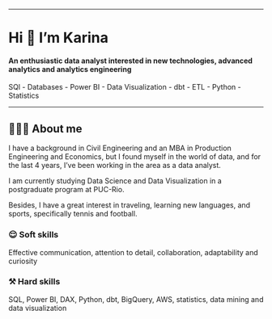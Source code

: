 


-------------------------------------------------------------------------
# Hi 👋 I’m Karina

#### An enthusiastic data analyst interested in new technologies, advanced analytics and analytics engineering 

SQl - Databases - Power BI - Data Visualization - dbt - ETL - Python - Statistics

------------------------------------------------------------------------
## 👩🏻‍💻 About me

I have a background in Civil Engineering and an MBA in Production Engineering and Economics, but I found myself in the world of data, and for the last 4 years, I’ve been working in the area as a data analyst. 

I am currently studying Data Science and Data Visualization in a postgraduate program at PUC-Rio.

Besides, I have a great interest in traveling, learning new languages, and sports, specifically tennis and football.


### 😌 Soft skills
Effective communication, attention to detail, collaboration, adaptability and curiosity


### ⚒️ Hard skills

SQL, Power BI, DAX, Python, dbt, BigQuery, AWS, statistics, data mining and data visualization



